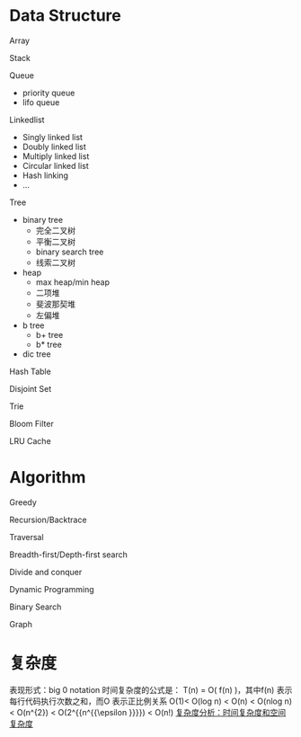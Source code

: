   Data Structure
 ============
  Array
  
  Stack

  Queue
  - priority queue
  - lifo queue

  Linkedlist
  - Singly linked list
  - Doubly linked list
  - Multiply linked list
  - Circular linked list
  - Hash linking
  - ...

  Tree
  - binary tree
    - 完全二叉树
    - 平衡二叉树
    - binary search tree
    - 线索二叉树
  - heap
    - max heap/min heap
    - 二项堆
    - 斐波那契堆
    - 左偏堆
  - b tree
    - b+ tree
    - b* tree
  - dic tree

  Hash Table

  Disjoint Set

  Trie

  Bloom Filter

  LRU Cache
 
  Algorithm
 ============
  Greedy

  Recursion/Backtrace

  Traversal

  Breadth-first/Depth-first search

  Divide and conquer

  Dynamic Programming

  Binary Search

  Graph
  
  复杂度
============
表现形式：big 0 notation
时间复杂度的公式是： T(n) = O( f(n) )，其中f(n) 表示每行代码执行次数之和，而O 表示正比例关系
O(1)< O(log n) < O(n) < O(nlog n) < O(n^{2}) < O(2^{{n^{{\epsilon }}}}) < O(n!)
[复杂度分析：时间复杂度和空间复杂度](https://www.cnblogs.com/54chensongxia/p/14012838.html)